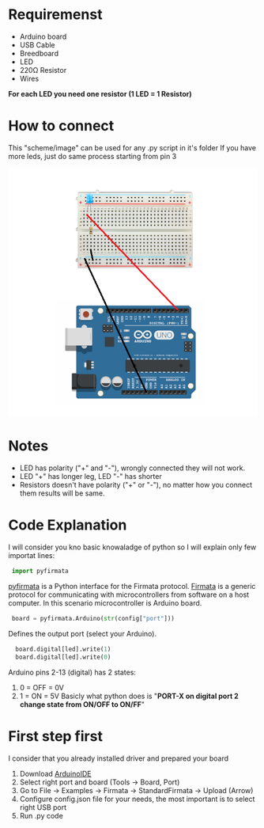# Requiremenst
  - Arduino board
  - USB Cable
  - Breedboard
  - LED 
  - 220Ω Resistor
  - Wires
  
**For each LED you need one resistor (1 LED = 1 Resistor)**

# How to connect
This "scheme/image" can be used for any .py script in it's folder
If you have more leds, just do same process starting from pin 3


![Scheme_1_Led_Connect.png](../img/Scheme_1_Led_Connect.png)


# Notes
 - LED has polarity ("+" and "-"), wrongly connected they will not work.
 - LED "+" has longer leg, LED "-" has shorter
 - Resistors doesn't have polarity ("+" or "-"), no matter how you connect them results will be same.
 
# Code Explanation
I will consider you kno basic knowaladge of python so I will explain only few importat lines:
```python
 import pyfirmata
```
[pyfirmata](https://pypi.org/project/pyFirmata/) is a Python interface for the Firmata protocol.
[Firmata](http://firmata.org/wiki/Main_Page) is a generic protocol for communicating with microcontrollers from software on a host computer.
In this scenario microcontroller is Arduino board.

```python
 board = pyfirmata.Arduino(str(config["port"]))
```
Defines the output port (select your Arduino).

```python
  board.digital[led].write(1)
  board.digital[led].write(0)
```
Arduino pins 2-13 (digital) has 2 states:
1. 0 = OFF = 0V
2. 1 = ON = 5V
Basicly what python does is "**PORT-X on digital port 2 change state from ON/OFF to ON/FF**"






# First step first
I consider that you already installed driver and prepared your board
1. Download [ArduinoIDE](https://www.arduino.cc/en/software) 
2. Select right port and board (Tools -> Board, Port)
3. Go to File -> Examples -> Firmata -> StandardFirmata -> Upload (Arrow)
4. Configure config.json file for your needs, the most important is to select right USB port
5. Run .py code
